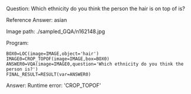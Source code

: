 Question: Which ethnicity do you think the person the hair is on top of is?

Reference Answer: asian

Image path: ./sampled_GQA/n162148.jpg

Program:

```
BOX0=LOC(image=IMAGE,object='hair')
IMAGE0=CROP_TOPOF(image=IMAGE,box=BOX0)
ANSWER0=VQA(image=IMAGE0,question='Which ethnicity do you think the person is?')
FINAL_RESULT=RESULT(var=ANSWER0)
```
Answer: Runtime error: 'CROP_TOPOF'

